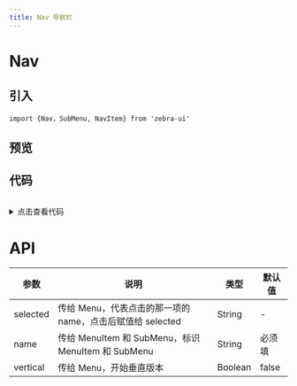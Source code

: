 ```yaml
---
title: Nav 导航栏
---
```

# Nav
## 引入
```
import {Nav，SubMenu, NavItem} from 'zebra-ui' 
```
## 预览
<ClientOnly>
  <nav-demo/>
</ClientOnly>


## 代码
<details style="margin-top: 32px;">
 <summary style=" outline: none">点击查看代码</summary> 

```vue
      <!-- 顶栏 -->
      <g-nav :selected.sync="selected" style=" margin: 20px;">
        <g-nav-item name="home">首页</g-nav-item>
        <g-sub-nav name="about">
          <template slot="title"
            >关于</template
          >
          <g-nav-item name="culture">企业文化</g-nav-item>
          <g-nav-item name="developers">开发团队</g-nav-item>
          <g-sub-nav name="contacts">
            <template slot="title"
              >联系方式</template
            >
            <g-nav-item name="wechat">微信</g-nav-item>
            <g-nav-item name="qq">QQ</g-nav-item>
            <g-sub-nav name="phone">
              <template slot="title"
                >手机</template
              >
              <g-nav-item name="cm">移动</g-nav-item>
              <g-nav-item name="cu">联通</g-nav-item>
              <g-nav-item name="cn">电信</g-nav-item>
            </g-sub-nav>
          </g-sub-nav>
        </g-sub-nav>
        <g-nav-item name="hire">招聘</g-nav-item>
      </g-nav>

      <!-- 侧栏 -->
      <g-nav :selected.sync="selected" vertical style=" gidth: 200px;">
        <g-nav-item name="home">首页</g-nav-item>
        <g-sub-nav name="about">
          <template slot="title"
            >关于</template
          >
          <g-nav-item name="culture">企业文化</g-nav-item>
          <g-nav-item name="developers">开发团队</g-nav-item>
          <g-sub-nav name="contacts">
            <template slot="title"
              >联系方式</template
            >
            <g-nav-item name="wechat">微信</g-nav-item>
            <g-nav-item name="qq">QQ</g-nav-item>
            <g-sub-nav name="phone">
              <template slot="title"
                >手机</template
              >
              <g-nav-item name="cm">移动</g-nav-item>
              <g-nav-item name="cu">联通</g-nav-item>
              <g-nav-item name="cn">电信</g-nav-item>
            </g-sub-nav>
          </g-sub-nav>
        </g-sub-nav>
        <g-nav-item name="hire">招聘</g-nav-item>
      </g-nav>
```
</details>


# API
<table>
    <thead>
      <th>参数</th>
      <th>说明</th>
      <th>类型</th>
      <th>默认值</th>
    </thead>
    <tbody>
      <tr>
        <td>selected</td>
        <td> 传给 Menu，代表点击的那一项的 name，点击后赋值给 selected</td>
        <td>String</td>
        <td>-</td>
      </tr>
      <tr>
        <td>name</td>
        <td>传给 MenuItem 和 SubMenu，标识 MenuItem 和 SubMenu</td>
        <td>String</td>
        <td>必须填</td>
      </tr>
      <tr>
        <td>vertical</td>
        <td>传给 Menu，开始垂直版本	</td>
        <td>Boolean</td>
        <td>false</td>
      </tr>
    </tbody>
    </table>
    

